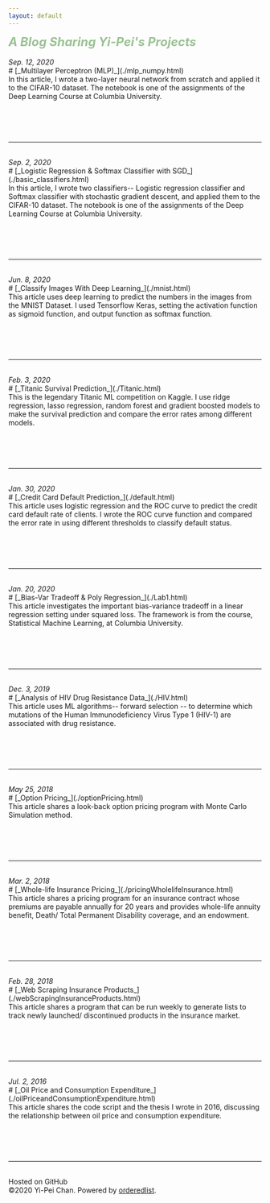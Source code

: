```yaml
---
layout: default
---
```

<div class="d"><div class="e"><font color="#9ac293"><font size="5.2"><b><i> A Blog Sharing Yi-Pei's Projects</i></b></font></font></div></div>
<br>
<div class="d"><i>Sep. 12, 2020</i></div>
# [_Multilayer Perceptron (MLP)_](./mlp_numpy.html)   
<div class="d"></div>
In this article, I wrote a two-layer neural network from scratch and applied it to the CIFAR-10 dataset. The notebook is one of the assignments of the Deep Learning Course at Columbia University.  <br>
<br>
<br>
<br>
<br>
<hr>
<br>
<div class="d"><i>Sep. 2, 2020</i></div>
# [_Logistic Regression & Softmax Classifier with SGD_](./basic_classifiers.html)   
<div class="d"></div>
In this article, I wrote two classifiers-- Logistic regression classifier and Softmax classifier with stochastic gradient descent, and applied them to the CIFAR-10 dataset. The notebook is one of the assignments of the Deep Learning Course at Columbia University.  <br>
<br>
<br>
<br>
<br>
<hr>
<br>
<div class="d"><i>Jun. 8, 2020</i></div>
# [_Classify Images With Deep Learning_](./mnist.html)   
<div class="d"></div>
This article uses deep learning to predict the numbers in the images from the MNIST Dataset. I used Tensorflow Keras, setting the activation function as sigmoid function, and output function as softmax function. <br>
<br>
<br>
<br>
<br>
<hr>
<br>
<div class="d"><i>Feb. 3, 2020</i></div>
# [_Titanic Survival Prediction_](./Titanic.html)   
<div class="d"></div>
This is the legendary Titanic ML competition on Kaggle. I use ridge regression, lasso regression, random forest and gradient boosted models to make the survival prediction and compare the error rates among different models. <br>
<br>
<br>
<br>
<br>
<hr>
<br>
<div class="d"><i>Jan. 30, 2020</i></div>
# [_Credit Card Default Prediction_](./default.html)   
<div class="d"></div>
This article uses logistic regression and the ROC curve to predict the credit card default rate of clients. I wrote the ROC curve function and compared the error rate in using different thresholds to classify default status. <br>
<br>
<br>
<br>
<br>
<hr>
<br>
<div class="d"><i>Jan. 20, 2020</i></div>
# [_Bias-Var Tradeoff & Poly Regression_](./Lab1.html)   
<div class="d"></div>
This article investigates the important bias-variance tradeoff in a linear regression setting under squared loss. The framework is from the course, Statistical Machine Learning, at Columbia University. <br>
<br>
<br>
<br>
<br>
<hr>
<br>
<div class="d"><i>Dec. 3, 2019</i></div>
# [_Analysis of HIV Drug Resistance Data_](./HIV.html)   
<div class="d"></div>
This article uses ML algorithms-- forward selection -- to determine which mutations of the Human Immunodeficiency Virus Type 1 (HIV-1) are associated with drug resistance.<br>
<br>
<br>
<br>
<br>
<hr>
<br>
<div class="d"><i>May 25, 2018</i></div>
# [_Option Pricing_](./optionPricing.html)   
<div class="d"></div>
This article shares a look-back option pricing program with Monte Carlo Simulation method.<br>
<br>
<br>
<br>
<br>
<hr>
<br>
<div class="d"><i>Mar. 2, 2018</i></div>
# [_Whole-life Insurance Pricing_](./pricingWholelifeInsurance.html)   
<div class="d"></div>
This article shares a pricing program for an insurance contract whose premiums are payable annually for 20 years and provides whole-life annuity benefit, Death/ Total Permanent Disability coverage, and an endowment.<br>
<br>
<br>
<br>
<br>
<hr>
<br>
<div class="d"><i>Feb. 28, 2018</i></div>
# [_Web Scraping Insurance Products_](./webScrapingInsuranceProducts.html)   
<div class="d"></div>
This article shares a program that can be run weekly to generate lists to track newly launched/ discontinued products in the insurance market.<br>
<br>
<br>
<br>
<br>
<hr>
<br>
<div class="d"><i>Jul. 2, 2016</i></div>
# [_Oil Price and Consumption Expenditure_](./oilPriceandConsumptionExpenditure.html)   
<div class="d"></div>
This article shares the code script and the thesis I wrote in 2016, discussing the relationship between oil price and consumption expenditure.<br>
<br>
<br>
<br>
<br>
<hr>
<br>
Hosted on GitHub 
<br>
©2020 Yi-Pei Chan. Powered by <a href="https://github.com/orderedlist">orderedlist</a>. 
